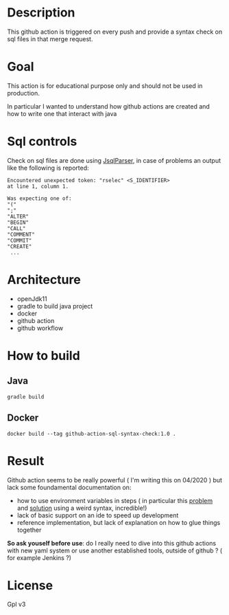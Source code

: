# Description

This github action is triggered on every push and provide a syntax check on sql files in that merge request.

# Goal

This action is for educational purpose only and should not be used in production.

In particular I wanted to understand how github actions are created and how to write one that interact with java 

# Sql controls

Check on sql files are done using [JsqlParser](https://github.com/JSQLParser/JSqlParser), in case of problems an output like the following is reported:

	Encountered unexpected token: "rselec" <S_IDENTIFIER>
    at line 1, column 1.
	
	Was expecting one of:
    "("
    ";"
    "ALTER"
    "BEGIN"
    "CALL"
    "COMMENT"
    "COMMIT"
    "CREATE"
	 ...

# Architecture

- openJdk11
- gradle to build java project
- docker
- github action
- github workflow

# How to build

## Java

	gradle build
	
## Docker

	docker build --tag github-action-sql-syntax-check:1.0 .


# Result

Github action seems to be really powerful ( I'm writing this on 04/2020 ) but lack some foundamental documentation on:

- how to use environment variables in steps ( in particular this [problem](https://github.com/actions/starter-workflows/issues/68) and [solution](https://github.com/actions/starter-workflows/issues/68#issuecomment-552074596) using a weird syntax, incredible!)
- lack of basic support on an ide to speed up development
- reference implementation, but lack of explanation on how to glue things together 

**So ask youself before use**: do I really need to dive into this github actions with new yaml system or use another established tools, outside of github ? ( for example Jenkins ?)

# License

Gpl v3
